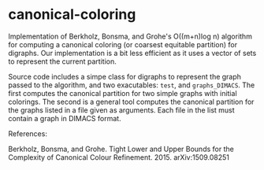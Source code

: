 # canonical-coloring

Implementation of Berkholz, Bonsma, and Grohe's O((m+n)log n) algorithm for computing a canonical
coloring (or coarsest equitable partition) for digraphs. Our implementation is a bit less efficient
as it uses a vector of sets to represent the current partition.

Source code includes a simpe class for digraphs to represent the graph passed to the algorithm, and
two exacutables: ```test```, and ```graphs_DIMACS```. The first computes the canonical partition for
two simple graphs with initial colorings. The second is a general tool computes the canonical partition
for the graphs listed in a file given as arguments. Each file in the list must contain a graph in DIMACS
format.

References:

Berkholz, Bonsma, and Grohe. Tight Lower and Upper Bounds for the Complexity of Canonical Colour Refinement. 2015. arXiv:1509.08251

